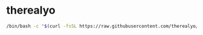 # therealyo

```bash
/bin/bash -c "$(curl -fsSL https://raw.githubusercontent.com/therealyo/dotfiles/master/bootstrap.sh)"
```
